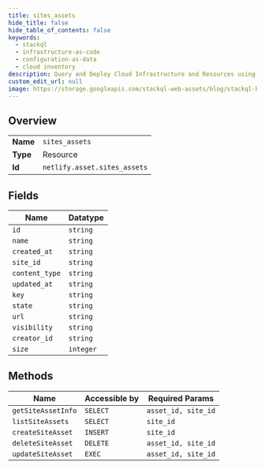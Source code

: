 ```yaml
---
title: sites_assets
hide_title: false
hide_table_of_contents: false
keywords:
  - stackql
  - infrastructure-as-code
  - configuration-as-data
  - cloud inventory
description: Query and Deploy Cloud Infrastructure and Resources using SQL
custom_edit_url: null
image: https://storage.googleapis.com/stackql-web-assets/blog/stackql-blog-post-featured-image.png
---
```

  
    

## Overview
<table><tbody>
<tr><td><b>Name</b></td><td><code>sites_assets</code></td></tr>
<tr><td><b>Type</b></td><td>Resource</td></tr>
<tr><td><b>Id</b></td><td><code>netlify.asset.sites_assets</code></td></tr>
</tbody></table>

## Fields
| Name | Datatype |
| ---- | -------- |
| `id` | `string` |
| `name` | `string` |
| `created_at` | `string` |
| `site_id` | `string` |
| `content_type` | `string` |
| `updated_at` | `string` |
| `key` | `string` |
| `state` | `string` |
| `url` | `string` |
| `visibility` | `string` |
| `creator_id` | `string` |
| `size` | `integer` |
## Methods
| Name | Accessible by | Required Params |
| ---- | ------------- | --------------- |
| `getSiteAssetInfo` | `SELECT` | `asset_id, site_id` |
| `listSiteAssets` | `SELECT` | `site_id` |
| `createSiteAsset` | `INSERT` | `site_id` |
| `deleteSiteAsset` | `DELETE` | `asset_id, site_id` |
| `updateSiteAsset` | `EXEC` | `asset_id, site_id` |
